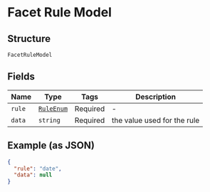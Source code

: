 
# Facet Rule Model

## Structure

`FacetRuleModel`

## Fields

| Name | Type | Tags | Description |
|  --- | --- | --- | --- |
| `rule` | [`RuleEnum`](../../doc/models/rule-enum.md) | Required | - |
| `data` | `string` | Required | the value used for the rule |

## Example (as JSON)

```json
{
  "rule": "date",
  "data": null
}
```


